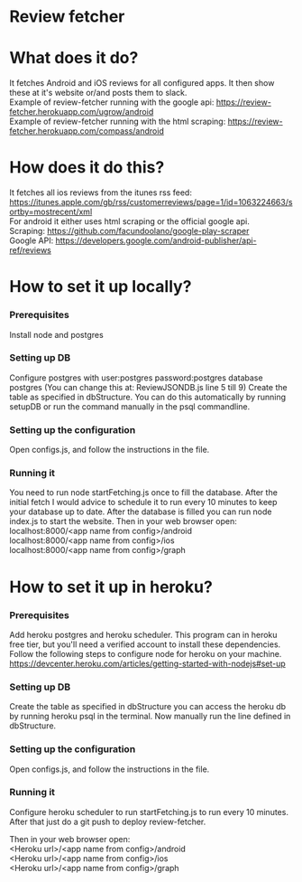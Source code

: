 Review fetcher
=========

What does it do?  
=========
It fetches Android and iOS reviews for all configured apps. It then show these at it's website or/and posts them to slack.</br>
Example of review-fetcher running with the google api: https://review-fetcher.herokuapp.com/ugrow/android</br>
Example of review-fetcher running with the html scraping: https://review-fetcher.herokuapp.com/compass/android

How does it do this?  
=========
It fetches all ios reviews from the itunes rss feed:
https://itunes.apple.com/gb/rss/customerreviews/page=1/id=1063224663/sortby=mostrecent/xml</br>
For android it either uses html scraping or the official google api.</br>
Scraping: https://github.com/facundoolano/google-play-scraper</br>
Google API: https://developers.google.com/android-publisher/api-ref/reviews

How to set it up locally?  
=========

### Prerequisites
Install node and postgres

### Setting up DB
Configure postgres with user:postgres password:postgres database postgres (You can change this at: ReviewJSONDB.js line 5 till 9)
Create the table as specified in dbStructure. You can do this automatically by running setupDB or run the command manually in the psql commandline.

### Setting up the configuration
Open configs.js, and follow the instructions in the file.

### Running it
You need to run node startFetching.js once to fill the database. After the initial fetch I would advice to schedule it to run every 10 minutes to keep your database up to date. After the database is filled you can run node index.js to start the website.
Then in your web browser open:</br>
localhost:8000/&lt;app name from config&gt;/android</br>
localhost:8000/&lt;app name from config&gt;/ios</br>
localhost:8000/&lt;app name from config&gt;/graph

How to set it up in heroku?  
=========

### Prerequisites
Add heroku postgres and heroku scheduler. This program can in heroku free tier, but you'll need a verified account to install these dependencies.</br>
Follow the following steps to configure node for heroku on your machine.</br>
https://devcenter.heroku.com/articles/getting-started-with-nodejs#set-up

### Setting up DB
Create the table as specified in dbStructure you can access the heroku db by running heroku psql in the terminal.
Now manually run the line defined in dbStructure.

### Setting up the configuration
Open configs.js, and follow the instructions in the file.

### Running it
Configure heroku scheduler to run startFetching.js to run every 10 minutes.
After that just do a git push to deploy review-fetcher.

Then in your web browser open:</br>
&lt;Heroku url&gt;/&lt;app name from config&gt;/android</br>
&lt;Heroku url&gt;/&lt;app name from config&gt;/ios</br>
&lt;Heroku url&gt;/&lt;app name from config&gt;/graph
